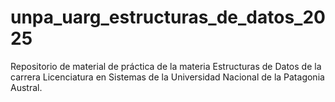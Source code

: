 # unpa_uarg_estructuras_de_datos_2025
Repositorio de material de práctica de la materia Estructuras de Datos de la carrera Licenciatura en Sistemas de la Universidad Nacional de la Patagonia Austral.
